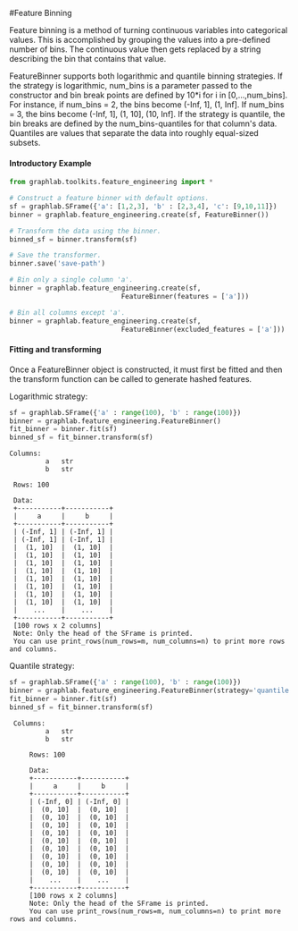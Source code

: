 <script src="../turi/js/recview.js"></script>
#Feature Binning

Feature binning is a method of turning continuous variables into categorical
values.  This is accomplished by grouping the values into a pre-defined number
of bins.  The continuous value then gets replaced by a string describing the
bin that contains that value.

FeatureBinner supports both logarithmic and quantile binning strategies.
If the strategy is logarithmic, num_bins is a parameter passed to the 
constructor and bin break points are defined by 10*i for i in [0,...,num_bins]. 
For instance, if num_bins = 2, the bins become (-Inf, 1], (1, Inf]. If 
num_bins = 3, the bins become (-Inf, 1], (1, 10], (10, Inf].
If the strategy is quantile, the bin breaks are defined by the 
num_bins-quantiles for that column's data. Quantiles are values that separate 
the data into roughly equal-sized subsets.

#### Introductory Example

```python
from graphlab.toolkits.feature_engineering import *

# Construct a feature binner with default options.
sf = graphlab.SFrame({'a': [1,2,3], 'b' : [2,3,4], 'c': [9,10,11]})
binner = graphlab.feature_engineering.create(sf, FeatureBinner())

# Transform the data using the binner.
binned_sf = binner.transform(sf)

# Save the transformer.
binner.save('save-path')

# Bin only a single column 'a'.
binner = graphlab.feature_engineering.create(sf,
                            FeatureBinner(features = ['a']))

# Bin all columns except 'a'.
binner = graphlab.feature_engineering.create(sf,
                            FeatureBinner(excluded_features = ['a']))
```

#### Fitting and transforming 

Once a FeatureBinner object is constructed, it must first be fitted and then 
the transform function can be called to generate hashed features. 


Logarithmic strategy:

```python
sf = graphlab.SFrame({'a' : range(100), 'b' : range(100)})
binner = graphlab.feature_engineering.FeatureBinner()
fit_binner = binner.fit(sf)
binned_sf = fit_binner.transform(sf)
``` 

```no-highlight
Columns:
         a   str
         b   str

 Rows: 100

 Data:
 +-----------+-----------+
 |     a     |     b     |
 +-----------+-----------+
 | (-Inf, 1] | (-Inf, 1] |
 | (-Inf, 1] | (-Inf, 1] |
 |  (1, 10]  |  (1, 10]  |
 |  (1, 10]  |  (1, 10]  |
 |  (1, 10]  |  (1, 10]  |
 |  (1, 10]  |  (1, 10]  |
 |  (1, 10]  |  (1, 10]  |
 |  (1, 10]  |  (1, 10]  |
 |  (1, 10]  |  (1, 10]  |
 |  (1, 10]  |  (1, 10]  |
 |    ...    |    ...    |
 +-----------+-----------+
 [100 rows x 2 columns]
 Note: Only the head of the SFrame is printed.
 You can use print_rows(num_rows=m, num_columns=n) to print more rows and columns.
```

Quantile strategy:

```python
sf = graphlab.SFrame({'a' : range(100), 'b' : range(100)})
binner = graphlab.feature_engineering.FeatureBinner(strategy='quantile')
fit_binner = binner.fit(sf)
binned_sf = fit_binner.transform(sf)
```

```no-highlight
 Columns:
         a   str
         b   str

     Rows: 100

     Data:
     +-----------+-----------+
     |     a     |     b     |
     +-----------+-----------+
     | (-Inf, 0] | (-Inf, 0] |
     |  (0, 10]  |  (0, 10]  |
     |  (0, 10]  |  (0, 10]  |
     |  (0, 10]  |  (0, 10]  |
     |  (0, 10]  |  (0, 10]  |
     |  (0, 10]  |  (0, 10]  |
     |  (0, 10]  |  (0, 10]  |
     |  (0, 10]  |  (0, 10]  |
     |  (0, 10]  |  (0, 10]  |
     |  (0, 10]  |  (0, 10]  |
     |    ...    |    ...    |
     +-----------+-----------+
     [100 rows x 2 columns]
     Note: Only the head of the SFrame is printed.
     You can use print_rows(num_rows=m, num_columns=n) to print more rows and columns.
```
